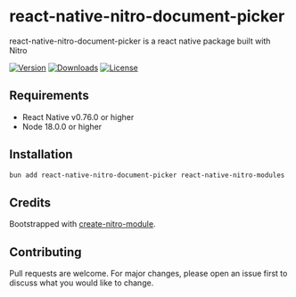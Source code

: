 # react-native-nitro-document-picker

react-native-nitro-document-picker is a react native package built with Nitro

[![Version](https://img.shields.io/npm/v/react-native-nitro-document-picker.svg)](https://www.npmjs.com/package/react-native-nitro-document-picker)
[![Downloads](https://img.shields.io/npm/dm/react-native-nitro-document-picker.svg)](https://www.npmjs.com/package/react-native-nitro-document-picker)
[![License](https://img.shields.io/npm/l/react-native-nitro-document-picker.svg)](https://github.com/patrickkabwe/react-native-nitro-document-picker/blob/main/LICENSE)

## Requirements

- React Native v0.76.0 or higher
- Node 18.0.0 or higher

## Installation

```bash
bun add react-native-nitro-document-picker react-native-nitro-modules
```

## Credits

Bootstrapped with [create-nitro-module](https://github.com/patrickkabwe/create-nitro-module).

## Contributing

Pull requests are welcome. For major changes, please open an issue first to discuss what you would like to change.
